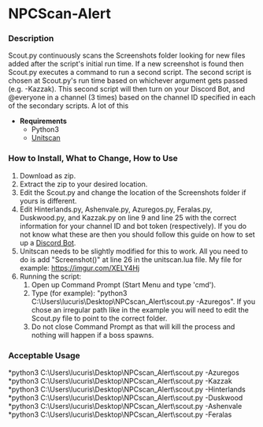 # NPCScan-Alert

### Description
  Scout.py continuously scans the Screenshots folder looking for new files added after the script's initial run time. If a new screenshot is found then Scout.py executes a command to run a second script. The second script is chosen at Scout.py's run time based on whichever argument gets passed (e.g. -Kazzak). This second script will then turn on your Discord Bot, and @everyone in a channel (3 times) based on the channel ID specified in each of the secondary scripts. A lot of this 
  
 * **Requirements**
      * Python3
      * [Unitscan](https://www.curseforge.com/wow/addons/unitscan/)
  
### How to Install, What to Change, How to Use
  1. Download as zip. 
  2. Extract the zip to your desired location.
  3. Edit the Scout.py and change the location of the Screenshots folder if yours is different.
  4. Edit Hinterlands.py, Ashenvale.py, Azuregos.py, Feralas.py, Duskwood.py, and Kazzak.py on line 9 and line 25 with the correct information for your channel ID and bot token (respectively). If you do not know what these are then you should follow this guide on how to set up a [Discord Bot](https://discordpy.readthedocs.io/en/latest/discord.html).
  5.  Unitscan needs to be slightly modified for this to work. All you need to do is add "Screenshot()" at line 26 in the unitscan.lua file. My file for example: https://imgur.com/XELY4Hj
  6. Running the script:
      1. Open up Command Prompt (Start Menu and type 'cmd').
      2. Type (for example): "python3 C:\Users\lucuris\Desktop\NPCscan_Alert\scout.py -Azuregos". If you chose an irregular path like in the example you will need to edit the Scout.py file to point to the correct folder.
      3. Do not close Command Prompt as that will kill the process and nothing will happen if a boss spawns. 
      
      
### Acceptable Usage
*python3 C:\Users\lucuris\Desktop\NPCscan_Alert\scout.py -Azuregos
*python3 C:\Users\lucuris\Desktop\NPCscan_Alert\scout.py -Kazzak
*python3 C:\Users\lucuris\Desktop\NPCscan_Alert\scout.py -Hinterlands
*python3 C:\Users\lucuris\Desktop\NPCscan_Alert\scout.py -Duskwood
*python3 C:\Users\lucuris\Desktop\NPCscan_Alert\scout.py -Ashenvale
*python3 C:\Users\lucuris\Desktop\NPCscan_Alert\scout.py -Feralas
